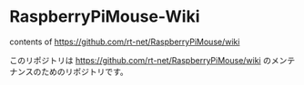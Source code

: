 # RaspberryPiMouse-Wiki

contents of https://github.com/rt-net/RaspberryPiMouse/wiki

このリポジトリは https://github.com/rt-net/RaspberryPiMouse/wiki のメンテナンスのためのリポジトリです。
